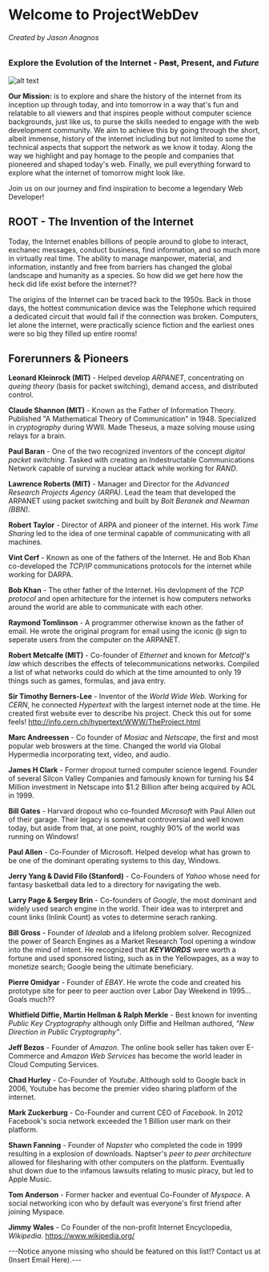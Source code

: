 # Welcome to **ProjectWebDev**
###### Created by Jason Anagnos
### Explore the Evolution of the Internet - ~~Past~~, **Present**, and **_Future_** 
![alt text](https://images.unsplash.com/photo-1451187580459-43490279c0fa?ixid=MnwxMjA3fDB8MHxzZWFyY2h8NHx8aW50ZXJuZXR8ZW58MHx8MHx8&ixlib=rb-1.2.1&auto=format&fit=crop&w=500&q=60 "nasa")  

**Our Mission:** is to explore and share the history of the internet from its inception up through today, and into tomorrow in a way that's fun and relatable to all viewers and that  inspires people without computer science backgrounds, just like us, to purse the skills needed to engage with the web development community. We aim to achieve this by going through the short, albeit immense, history of the internet including but not limited to some the technical aspects that support the network as we know it today. Along the way we highlight and pay homage to the people and companies that pioneered and shaped today's web. Finally, we pull everything forward to explore what the internet of tomorrow might look like.  

Join us on our journey and find inspiration to become a legendary Web Developer!

## ROOT - The Invention of the Internet

Today, the Internet enables billions of people around to globe to interact, exchanec messages, conduct business, find information, and so much more in virtually real time.
The ability to manage manpower, material, and information, instantly and free from barriers has changed the global landscape and humanity as a species. So how did we get here how the heck did life exist before the internet??

The origins of the Internet can be traced back to the 1950s. Back in those days, the hottest communication device was the Telephone which required a dedicated circuit that would fail if the connection was broken. Computers, let alone the internet, were practically science fiction and the earliest ones were so big they filled up entire rooms!


## Forerunners & Pioneers
**Leonard Kleinrock (MIT)** - Helped develop *ARPANET*, concentrating on *queing theory* (basis for packet switching), demand access, and distributed control.  

**Claude Shannon (MIT)** - Known as the Father of Information Theory. Published "A Mathematical Theory of Communication" in 1948. Specialized in *cryptography* during WWII. Made Theseus, a maze solving mouse using relays for a brain. 

**Paul Baran** - One of the two recognized inventors of the concept *digital packet switching*. Tasked with creating an Indestructable Communications Network capable of surving a nuclear attack while working for *RAND*.  

**Lawrence Roberts (MIT)** - Manager and Director for the *Advanced Research Projects Agency (ARPA)*. Lead the team that developed the ARPANET using packet switching and built by *Bolt Beranek and Newman (BBN)*.  

**Robert Taylor** - Director of ARPA and pioneer of the internet. His work *Time Sharing* led to the idea of one terminal capable of communicating with all machines.  

**Vint Cerf** - Known as one of the fathers of the Internet. He and Bob Khan co-developed the *TCP/IP* communications protocols for the internet while working for DARPA.  

**Bob Khan** - The other father of the Internet. His devlopment of the *TCP protocol* and open arhitecture for the internet is how computers networks around the world are able to communicate with each other.  

**Raymond Tomlinson** - A programmer otherwise known as the father of email. He wrote the original program for email using the iconic @ sign to seperate users from the computer on the ARPANET.  

**Robert Metcalfe (MIT)** - Co-founder of *Ethernet* and known for *Metcalf's law* which describes the effects of telecommunications networks. Compiled a list of what networks could do which at the time amounted to only 19 things such as games, formulas, and java entry.  

**Sir Timothy Berners-Lee** - Inventor of the *World Wide Web*. Working for *CERN*, he connected *Hypertext* with the largest internet node at the time. He created first website ever to describe his project. Check this out for some feels! http://info.cern.ch/hypertext/WWW/TheProject.html  

**Marc Andreessen** - Co founder of *Mosiac* and *Netscape*, the first and most popular web broswers at the time. Changed the world via Global Hypermedia incorporating text, video, and audio.  

**James H Clark** - Former dropout turned computer science legend. Founder of several Silcon Valley Companies and famously known for turning his $4 Million investment in Netscape into $1.2 Billion after being acquired by AOL in 1999.  

**Bill Gates** - Harvard dropout who co-founded *Microsoft* with Paul Allen out of their garage. Their legacy is somewhat controversial and well known today, but aside from that, at one point, roughly 90% of the world was running on Windows!  

**Paul Allen** - Co-Founder of Microsoft. Helped develop what has grown to be one of the dominant operating systems to this day, Windows.  

**Jerry Yang & David Filo (Stanford)** - Co-Founders of *Yahoo* whose need for fantasy basketball data led to a directory for navigating the web.  

**Larry Page & Sergey Brin** - Co-founders of *Google*, the most dominant and widely used search engine in the world. Their idea was to interpret and count links (Inlink Count) as votes to determine serach ranking.  

**Bill Gross** - Founder of *Idealab* and a lifelong problem solver. Recognized the power of Search Engines as a Market Research Tool opening a window into the mind of intent. He recognized that **_KEYWORDS_** were worth a fortune and used sponsored listing, such as in the Yellowpages, as a way to monetize search; Google being the ultimate beneficiary.  

**Pierre Omidyar** - Founder of *EBAY*. He wrote the code and created his prototype site for peer to peer auction over Labor Day Weekend in 1995... Goals much??  

**Whitfield Diffie, Martin Hellman & Ralph Merkle** - Best known for inventing *Public Key Cryptography* although only Diffie and Hellman authored, *"New Direction in Public Cryptography"*.  

**Jeff Bezos** - Founder of *Amazon*. The online book seller has taken over E-Commerce and *Amazon Web Services* has become the world leader in Cloud Computing Services.  

**Chad Hurley** - Co-Founder of *Youtube*. Although sold to Google back in 2006, Youtube has become the premier video sharing platform of the internet.  

**Mark Zuckerburg** - Co-Founder and current CEO of *Facebook*. In 2012 Facebook's socia network exceeded the 1 Billion user mark on their platform.  

**Shawn Fanning** - Founder of *Napster* who completed the code in 1999 resulting in a explosion of downloads. Naptser's *peer to peer architecture* allowed for filesharing with other computers on the platform. Eventually shut down due to the infamous lawsuits relating to music piracy, but led to Apple Music.  

**Tom Anderson** - Former hacker and eventual Co-Founder of *Myspace*. A social networking icon who by default was everyone's first friend after joining Myspace.  

**Jimmy Wales** - Co Founder of the non-profit Internet Encyclopedia, *Wikipedia*. https://www.wikipedia.org/  

---Notice anyone missing who should be featured on this list!? Contact us at (Insert Email Here).---



